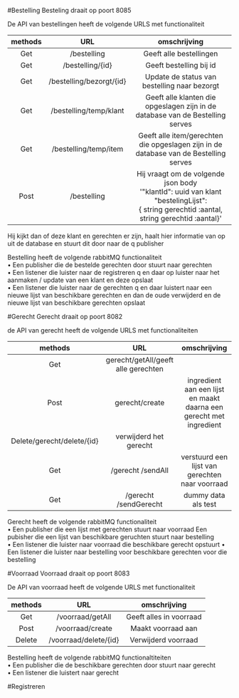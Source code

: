 #Bestelling
Besteling draait op poort 8085

De API van bestellingen heeft de volgende URLS met functionaliteit

|methods|URL|omschrijving|
|:---:|:---:|:---:|
|Get|/bestelling|Geeft alle bestellingen|
|Get|/bestelling/{id}|Geeft bestelling bij id|
|Get|/bestelling/bezorgt/{id}|Update de status van bestelling naar bezorgt
|Get|/bestelling/temp/klant|Geeft alle klanten die opgeslagen zijn in de database van de Bestelling serves
|Get|/bestelling/temp/item|Geeft alle item/gerechten die opgeslagen zijn in de database van de Bestelling serves
|Post|/bestelling|Hij vraagt om de volgende json body <br />'"klantId": uuid van klant "bestelingLijst":<br />{ string gerechtid :aantal, <br />string gerechtid :aantal}'|

Hij kijkt dan of deze klant en gerechten er zijn, haalt hier informatie van op uit de database en stuurt dit door naar de q publisher

Bestelling heeft de volgende rabbitMQ functionaliteit<br />
•	Een publisher die de bestelde gerechten door stuurt naar gerechten<br />
•	Een listener die luister naar de registreren q en daar op luister naar het aanmaken / update van een klant en deze opslaat<br />
•	Een listener die luister naar de gerechten q en daar luistert naar een nieuwe lijst van beschikbare gerechten en dan de oude verwijderd en de nieuwe lijst van beschikbare gerechten opslaat


#Gerecht
Gerecht draait op poort 8082

de API van gerecht heeft de volgende URLS met functionaliteiten

|methods|URL|omschrijving|
|:---:|:---:|:---:|
|Get|gerecht/getAll/geeft alle gerechten|
|Post|gerecht/create|ingredient aan een lijst en maakt daarna een gerecht met ingredient
|Delete/gerecht/delete/{id}|verwijderd het gerecht
|Get|/gerecht /sendAll |verstuurd een lijst van gerechten naar voorraad
|Get|/gerecht /sendGerecht |dummy data als test

Gerecht heeft de volgende rabbitMQ functionaliteit<br />
•	Een publisher die een lijst met gerechten stuurt naar voorraad
              Een pubisher die een lijst van beschikbare geruchten stuurt naar bestelling<br />
•	Een listener die luister naar voorraad die beschikbare gerecht opstuurt 
•	Een listener die luister naar bestelling voor beschikbare gerechten voor die bestelling<br />


#Voorraad
Voorraad draait op poort 8083

De API van voorraad heeft de volgende URLS met functionaliteit

|methods|URL|omschrijving|
|:---:|:---:|:---:|
|Get|/voorraad/getAll|Geeft alles in voorraad|
|Post|/voorraad/create|Maakt voorraad aan|
|Delete|/voorraad/delete/{id}|Verwijderd voorraad|

Bestelling heeft de volgende rabbitMQ functionaltiteiten<br />
• Een publisher die de beschikbare gerechten door stuurt naar gerecht<br />
• Een listener die luistert naar gerecht<br />

#Registreren

